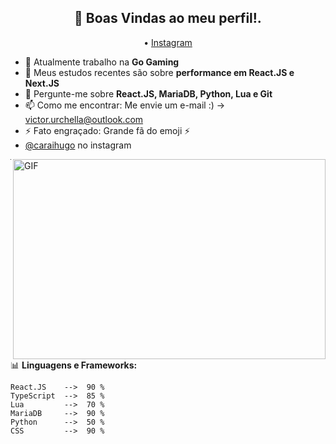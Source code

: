 <h2 align="center">👋 Boas Vindas ao meu perfil!.</h2>
<p align="center">
 • <a href="https://instagram.com/caraihugo">Instagram</a>
</p>


- 🔭 Atualmente trabalho na **Go Gaming**
- 🌱 Meus estudos recentes são sobre **performance em React.JS e Next.JS**
- 💬 Pergunte-me sobre **React.JS, MariaDB, Python, Lua e Git**
- 📫 Como me encontrar: Me envie um e-mail :) -> victor.urchella@outlook.com
- ⚡ Fato engraçado: Grande fã do emoji :zap:
- [@caraihugo](https://instagram.com/caraihugo) no instagram

<img align="right" alt="GIF" src="https://github.com/abhisheknaiidu/abhisheknaiidu/blob/master/code.gif?raw=true" width="500" height="320" />

-------

📊 **Linguagens e Frameworks:**
<!--START_SECTION:waka-->

```text
React.JS    -->  90 %
TypeScript  -->  85 %
Lua         -->  70 %
MariaDB     -->  90 %
Python      -->  50 %
CSS         -->  90 %
```
